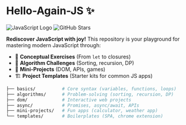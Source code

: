 # Hello-Again-JS ✨

![JavaScript Logo](https://img.shields.io/badge/JavaScript-F7DF1E?style=for-the-badge&logo=javascript&logoColor=black)
![GitHub Stars](https://img.shields.io/github/stars/Pmahdian/Hello-Again-JS?style=social)


**Rediscover JavaScript with joy!** This repository is your playground for mastering modern JavaScript through:
- 🧩 **Conceptual Exercises** (From `let` to closures)
- 🚀 **Algorithm Challenges** (Sorting, recursion, DP)
- 🎨 **Mini-Projects** (DOM, APIs, games)
- 🏗 **Project Templates** (Starter kits for common JS apps)

```bash
├── basics/          # Core syntax (variables, functions, loops)
├── algorithms/      # Problem-solving (sorting, recursion, DP)
├── dom/             # Interactive web projects
├── async/           # Promises, async/await, APIs
├── mini-projects/   # Fun apps (calculator, weather app)
└── templates/       # Boilerplates (SPA, chrome extension)
